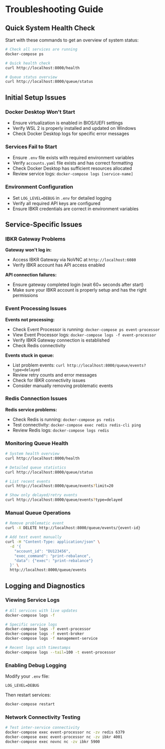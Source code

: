 # Troubleshooting Guide

## Quick System Health Check

Start with these commands to get an overview of system status:

```bash
# Check all services are running
docker-compose ps

# Quick health check
curl http://localhost:8000/health

# Queue status overview
curl http://localhost:8000/queue/status
```

## Initial Setup Issues

### Docker Desktop Won't Start
- Ensure virtualization is enabled in BIOS/UEFI settings
- Verify WSL 2 is properly installed and updated on Windows
- Check Docker Desktop logs for specific error messages

### Services Fail to Start
- Ensure `.env` file exists with required environment variables
- Verify `accounts.yaml` file exists and has correct formatting  
- Check Docker Desktop has sufficient resources allocated
- Review service logs: `docker-compose logs [service-name]`

### Environment Configuration
- Set `LOG_LEVEL=DEBUG` in `.env` for detailed logging
- Verify all required API keys are configured
- Ensure IBKR credentials are correct in environment variables

## Service-Specific Issues

### IBKR Gateway Problems

**Gateway won't log in:**
- Access IBKR Gateway via NoVNC at `http://localhost:6080` 
- Verify IBKR account has API access enabled

**API connection failures:**
- Ensure gateway completed login (wait 60+ seconds after start)
- Make sure your IBKR account is properly setup and has the right permissions

### Event Processing Issues

**Events not processing:**
- Check Event Processor is running: `docker-compose ps event-processor`
- View Event Processor logs: `docker-compose logs -f event-processor` 
- Verify IBKR Gateway connection is established
- Check Redis connectivity

**Events stuck in queue:**
- List problem events: `curl http://localhost:8000/queue/events?type=delayed`
- Review retry counts and error messages
- Check for IBKR connectivity issues
- Consider manually removing problematic events

### Redis Connection Issues

**Redis service problems:**
- Check Redis is running: `docker-compose ps redis`
- Test connectivity: `docker-compose exec redis redis-cli ping`
- Review Redis logs: `docker-compose logs redis`


### Monitoring Queue Health

```bash
# System health overview
curl http://localhost:8000/health

# Detailed queue statistics
curl http://localhost:8000/queue/status

# List recent events
curl http://localhost:8000/queue/events?limit=20

# Show only delayed/retry events
curl http://localhost:8000/queue/events?type=delayed
```

### Manual Queue Operations

```bash
# Remove problematic event
curl -X DELETE http://localhost:8000/queue/events/{event-id}

# Add test event manually
curl -H "Content-Type: application/json" \
  -d '{
    "account_id": "DU123456", 
    "exec_command": "print-rebalance",
    "data": {"exec": "print-rebalance"}
  }' \
  http://localhost:8000/queue/events
```

## Logging and Diagnostics

### Viewing Service Logs

```bash
# All services with live updates
docker-compose logs -f

# Specific service logs
docker-compose logs -f event-processor
docker-compose logs -f event-broker
docker-compose logs -f management-service

# Recent logs with timestamps  
docker-compose logs --tail=100 -t event-processor
```

### Enabling Debug Logging

Modify your `.env` file:
```
LOG_LEVEL=DEBUG
```

Then restart services:
```bash
docker-compose restart
```

### Network Connectivity Testing

```bash
# Test inter-service connectivity
docker-compose exec event-processor nc -zv redis 6379
docker-compose exec event-processor nc -zv ibkr 4001
docker-compose exec novnc nc -zv ibkr 5900
```

